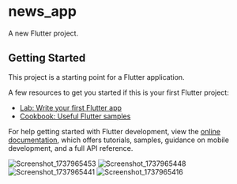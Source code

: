 # news_app

A new Flutter project.

## Getting Started

This project is a starting point for a Flutter application.

A few resources to get you started if this is your first Flutter project:

- [Lab: Write your first Flutter app](https://docs.flutter.dev/get-started/codelab)
- [Cookbook: Useful Flutter samples](https://docs.flutter.dev/cookbook)

For help getting started with Flutter development, view the
[online documentation](https://docs.flutter.dev/), which offers tutorials,
samples, guidance on mobile development, and a full API reference.


![Screenshot_1737965453](https://github.com/user-attachments/assets/1794a635-728e-43e2-95e8-9a4d587e31ab)
![Screenshot_1737965448](https://github.com/user-attachments/assets/bdf6d24a-c3bc-483f-abbc-35e274d8ac05)
![Screenshot_1737965441](https://github.com/user-attachments/assets/f5ff0014-7e9c-459f-b36e-48eee4453dcc)
![Screenshot_1737965416](https://github.com/user-attachments/assets/cd505b68-053f-40d9-a480-70344c290692)

